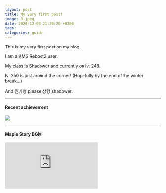 ```yaml
---
layout: post
title: My very first post!
image: 8.jpeg
date: 2020-12-03 21:30:20 +0200
tags:
categories: guide
---
```


This is my very first post on my blog.

I am a KMS Reboot2 user.

My class is Shadower and currently on lv. 248.

lv. 250 is just around the corner! (Hopefully by the end of the winter break...)

And 원기형 please 상향 shadower.


---

#### Recent achievement

![]({{site.baseurl}}/images/3.jpeg)

---

#### Maple Story BGM

<iframe src="https://www.youtube.com/watch?v=Wp8t19rzsGo" frameborder="0" allowfullscreen></iframe>